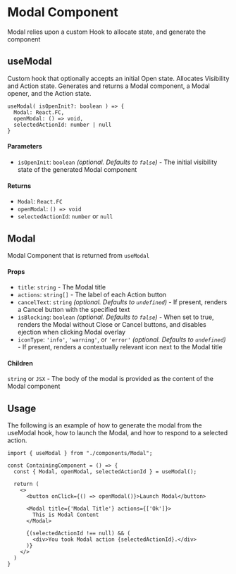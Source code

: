 # Modal Component
Modal relies upon a custom Hook to allocate state, and generate the component

## useModal
Custom hook that optionally accepts an initial Open state.  Allocates Visibility and Action state.  Generates and returns a Modal component, a Modal opener, and the Action state.

```
useModal( isOpenInit?: boolean ) => {
  Modal: React.FC,
  openModal: () => void,
  selectedActionId: number | null
}
```
#### Parameters
- `isOpenInit`: `boolean` _(optional. Defaults to `false`)_ - The initial visibility state of the generated Modal component

#### Returns
- `Modal`: `React.FC`
- `openModal`: `() => void`
- `selectedActionId`: `number` or `null`


## Modal
Modal Component that is returned from `useModal`

#### Props
- `title`: `string` - The Modal title
- `actions`: `string[]` - The label of each Action button
- `cancelText`: `string` _(optional. Defaults to `undefined`)_ - If present, renders a Cancel button with the specified text
- `isBlocking`: `boolean` _(optional. Defaults to `false`)_ - When set to true, renders the Modal without Close or Cancel buttons, and disables ejection when clicking Modal overlay
- `iconType`: `'info'`, `'warning'`, or `'error'` _(optional. Defaults to `undefined`)_ - If present, renders a contextually relevant icon next to the Modal title

#### Children
`string` or `JSX` - The body of the modal is provided as the content of the Modal component

## Usage

The following is an example of how to generate the modal from the useModal hook, how to launch the Modal, and how to respond to a selected action.

```
import { useModal } from "./components/Modal";

const ContainingComponent = () => {
  const { Modal, openModal, selectedActionId } = useModal();

  return (
    <>
      <button onClick={() => openModal()}>Launch Modal</button>

      <Modal title={'Modal Title'} actions={['Ok']}>
        This is Modal Content
      </Modal>

      {(selectedActionId !== null) && (
        <div>You took Modal action {selectedActionId}.</div>
      )}
    </>
  )
}
```
